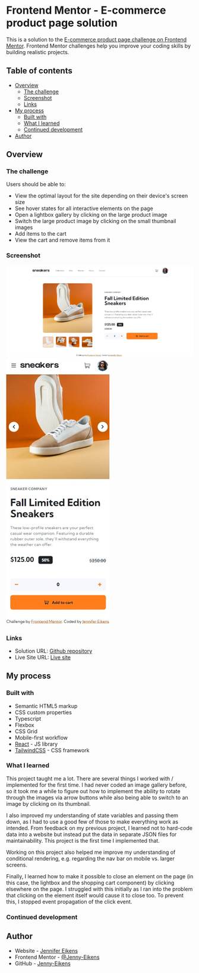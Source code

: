 # Frontend Mentor - E-commerce product page solution

This is a solution to the [E-commerce product page challenge on Frontend Mentor](https://www.frontendmentor.io/challenges/ecommerce-product-page-UPsZ9MJp6). Frontend Mentor challenges help you improve your coding skills by building realistic projects.

## Table of contents

- [Overview](#overview)
  - [The challenge](#the-challenge)
  - [Screenshot](#screenshot)
  - [Links](#links)
- [My process](#my-process)
  - [Built with](#built-with)
  - [What I learned](#what-i-learned)
  - [Continued development](#continued-development)
- [Author](#author)

## Overview

### The challenge

Users should be able to:

- View the optimal layout for the site depending on their device's screen size
- See hover states for all interactive elements on the page
- Open a lightbox gallery by clicking on the large product image
- Switch the large product image by clicking on the small thumbnail images
- Add items to the cart
- View the cart and remove items from it

### Screenshot

![Screenshot of desktop design](public/images/Screenshot%20Desktop.jpg)
![Screenshot of mobile design](public/images/Screenshot%20Mobile.jpg)

### Links

- Solution URL: [Github repository](https://github.com/Jenny-Eikens/e-commerce-page)
- Live Site URL: [Live site](https://jenny-eikens.github.io/e-commerce-page/)

## My process

### Built with

- Semantic HTML5 markup
- CSS custom properties
- Typescript
- Flexbox
- CSS Grid
- Mobile-first workflow
- [React](https://reactjs.org/) - JS library
- [TailwindCSS](https://tailwindcss.com/) - CSS framework

### What I learned

This project taught me a lot. There are several things I worked with / implemented for the first time. I had never coded an image gallery before, so it took me a while to figure out how to implement the ability to rotate through the images via arrow buttons while also being able to switch to an image by clicking on its thumbnail.

I also improved my understanding of state variables and passing them down, as I had to use a good few of those to make everything work as intended.
From feedback on my previous project, I learned not to hard-code data into a website but instead put the data in separate JSON files for maintainability. This project is the first time I implemented that.

Working on this project also helped me improve my understanding of conditional rendering, e.g. regarding the nav bar on mobile vs. larger screens.

Finally, I learned how to make it possible to close an element on the page (in this case, the lightbox and the shopping cart component) by clicking elsewhere on the page. I struggled with this initially as I ran into the problem that clicking on the element itself would cause it to close too. To prevent this, I stopped event propagation of the click event.

### Continued development

## Author

- Website - [Jennifer Eikens](https://jennifereikens.com)
- Frontend Mentor - [@Jenny-Eikens](https://www.frontendmentor.io/profile/Jenny-Eikens)
- GitHub - [Jenny-Eikens](https://github.com/Jenny-Eikens)
